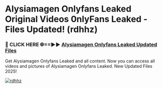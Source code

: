# Alysiamagen Onlyfans Leaked Original Videos 0nlyFans Leaked - Files Updated! (rdhhz)

<h3>🔴 CLICK HERE 🌐==►► <a href="https://tinyurl.com/2jnfzry5" rel="nofollow">Alysiamagen Onlyfans Leaked Updated Files</a></h3>

Get Alysiamagen Onlyfans Leaked and all content. Now you can access all videos and pictures of Alysiamagen Onlyfans Leaked. New Updated Files 2025!

[![rdhhz](https://i.imgur.com/GyGTBgg.gif)](https://tinyurl.com/2jnfzry5)
